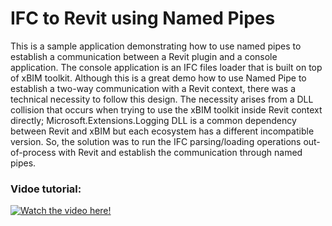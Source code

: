# IFC to Revit using Named Pipes

This is a sample application demonstrating how to use named pipes to establish a communication between a Revit plugin and a console application.
The console application is an IFC files loader that is built on top of xBIM toolkit. Although this is a great demo how to use Named Pipe 
to establish a two-way communication with a Revit context, there was a technical necessity to follow this design. The necessity arises from
a DLL collision that occurs when trying to use the xBIM toolkit inside Revit context directly; Microsoft.Extensions.Logging DLL is a common
dependency between Revit and xBIM but each ecosystem has a different incompatible version. So, the solution was to run the IFC parsing/loading 
operations out-of-process with Revit and establish the communication through named pipes.

### Vidoe tutorial:
[![Watch the video here!](https://user-images.githubusercontent.com/50090593/138493431-3d7768c4-d2fe-4f95-9ee2-447aea5c13b2.png)](https://www.youtube.com/watch?v=sGKHa4ep-xE)
